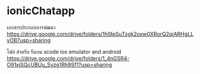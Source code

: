 # ionicChatapp


เอกสารประกอบการพํฒนา https://drive.google.com/drive/folders/1hI9pSuTzgk2oxw0XRorQ2qiARHgLLvOB?usp=sharing

ไฟล์ สำหรับ รันบน xcode ios emulator and android https://drive.google.com/drive/folders/1_4nGSR4-O91xjSQcUBUu_Svzg1Rh9Sf1?usp=sharing

